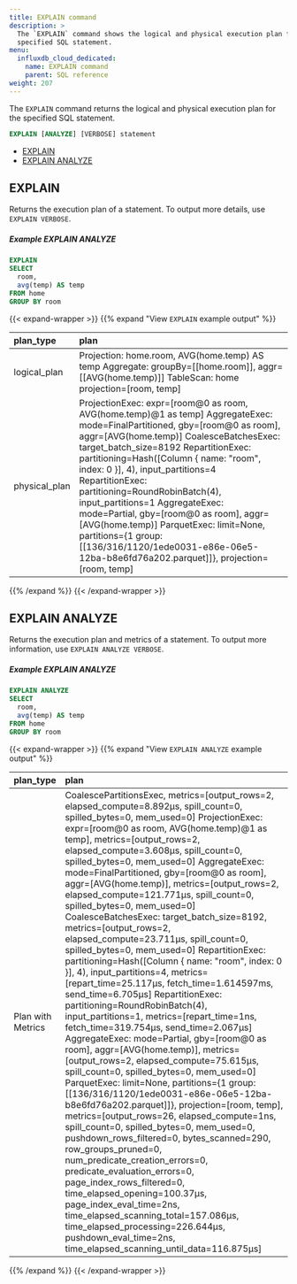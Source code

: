 ```yaml
---
title: EXPLAIN command
description: > 
  The `EXPLAIN` command shows the logical and physical execution plan for the
  specified SQL statement.
menu:
  influxdb_cloud_dedicated:
    name: EXPLAIN command
    parent: SQL reference
weight: 207
---
```


The `EXPLAIN` command returns the logical and physical execution plan for the
specified SQL statement.

```sql
EXPLAIN [ANALYZE] [VERBOSE] statement
```

- [EXPLAIN](#explain)
- [EXPLAIN ANALYZE](#explain-analyze)

## EXPLAIN

Returns the execution plan of a statement.
To output more details, use `EXPLAIN VERBOSE`.

##### Example EXPLAIN ANALYZE

```sql
EXPLAIN
SELECT
  room,
  avg(temp) AS temp
FROM home
GROUP BY room
```

{{< expand-wrapper >}}
{{% expand "View `EXPLAIN` example output" %}}

| plan_type     | plan                                                                                                                                                                                                                                                                                                                                                                                                                                                                                                                                                                             |
| :------------ | :------------------------------------------------------------------------------------------------------------------------------------------------------------------------------------------------------------------------------------------------------------------------------------------------------------------------------------------------------------------------------------------------------------------------------------------------------------------------------------------------------------------------------------------------------------------------------- |
| logical_plan  | Projection: home.room, AVG(home.temp) AS temp Aggregate: groupBy=[[home.room]], aggr=[[AVG(home.temp)]] TableScan: home projection=[room, temp]                                                                                                                                                                                                                                                                                                                                                                                                                                  |
| physical_plan | ProjectionExec: expr=[room@0 as room, AVG(home.temp)@1 as temp] AggregateExec: mode=FinalPartitioned, gby=[room@0 as room], aggr=[AVG(home.temp)] CoalesceBatchesExec: target_batch_size=8192 RepartitionExec: partitioning=Hash([Column { name: "room", index: 0 }], 4), input_partitions=4 RepartitionExec: partitioning=RoundRobinBatch(4), input_partitions=1 AggregateExec: mode=Partial, gby=[room@0 as room], aggr=[AVG(home.temp)] ParquetExec: limit=None, partitions={1 group: [[136/316/1120/1ede0031-e86e-06e5-12ba-b8e6fd76a202.parquet]]}, projection=[room, temp] |

{{% /expand %}}
{{< /expand-wrapper >}}

## EXPLAIN ANALYZE

Returns the execution plan and metrics of a statement.
To output more information, use `EXPLAIN ANALYZE VERBOSE`.

##### Example EXPLAIN ANALYZE

```sql
EXPLAIN ANALYZE
SELECT
  room,
  avg(temp) AS temp
FROM home
GROUP BY room
```

{{< expand-wrapper >}}
{{% expand "View `EXPLAIN ANALYZE` example output" %}}

| plan_type         | plan                                                                                                                                                                                                                                                                                                                                                                                                                                                                                                                                                                                                                                                                                                                                                                                                                                                                                                                                                                                                                                                                                                                                                                                                                                                                                                                                                                                                                                                                                                                                                                                                                                                                                                            |
| :---------------- | :-------------------------------------------------------------------------------------------------------------------------------------------------------------------------------------------------------------------------------------------------------------------------------------------------------------------------------------------------------------------------------------------------------------------------------------------------------------------------------------------------------------------------------------------------------------------------------------------------------------------------------------------------------------------------------------------------------------------------------------------------------------------------------------------------------------------------------------------------------------------------------------------------------------------------------------------------------------------------------------------------------------------------------------------------------------------------------------------------------------------------------------------------------------------------------------------------------------------------------------------------------------------------------------------------------------------------------------------------------------------------------------------------------------------------------------------------------------------------------------------------------------------------------------------------------------------------------------------------------------------------------------------------------------------------------------------------------------- |
| Plan with Metrics | CoalescePartitionsExec, metrics=[output_rows=2, elapsed_compute=8.892µs, spill_count=0, spilled_bytes=0, mem_used=0] ProjectionExec: expr=[room@0 as room, AVG(home.temp)@1 as temp], metrics=[output_rows=2, elapsed_compute=3.608µs, spill_count=0, spilled_bytes=0, mem_used=0] AggregateExec: mode=FinalPartitioned, gby=[room@0 as room], aggr=[AVG(home.temp)], metrics=[output_rows=2, elapsed_compute=121.771µs, spill_count=0, spilled_bytes=0, mem_used=0] CoalesceBatchesExec: target_batch_size=8192, metrics=[output_rows=2, elapsed_compute=23.711µs, spill_count=0, spilled_bytes=0, mem_used=0] RepartitionExec: partitioning=Hash([Column { name: "room", index: 0 }], 4), input_partitions=4, metrics=[repart_time=25.117µs, fetch_time=1.614597ms, send_time=6.705µs] RepartitionExec: partitioning=RoundRobinBatch(4), input_partitions=1, metrics=[repart_time=1ns, fetch_time=319.754µs, send_time=2.067µs] AggregateExec: mode=Partial, gby=[room@0 as room], aggr=[AVG(home.temp)], metrics=[output_rows=2, elapsed_compute=75.615µs, spill_count=0, spilled_bytes=0, mem_used=0] ParquetExec: limit=None, partitions={1 group: [[136/316/1120/1ede0031-e86e-06e5-12ba-b8e6fd76a202.parquet]]}, projection=[room, temp], metrics=[output_rows=26, elapsed_compute=1ns, spill_count=0, spilled_bytes=0, mem_used=0, pushdown_rows_filtered=0, bytes_scanned=290, row_groups_pruned=0, num_predicate_creation_errors=0, predicate_evaluation_errors=0, page_index_rows_filtered=0, time_elapsed_opening=100.37µs, page_index_eval_time=2ns, time_elapsed_scanning_total=157.086µs, time_elapsed_processing=226.644µs, pushdown_eval_time=2ns, time_elapsed_scanning_until_data=116.875µs] |

{{% /expand %}}
{{< /expand-wrapper >}}